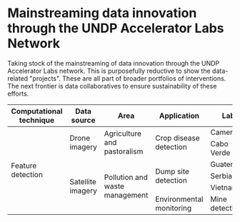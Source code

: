# Mainstreaming data innovation through the UNDP Accelerator Labs Network

Taking stock of the mainstreaming of data innovation through the UNDP Accelerator Labs network.
This is purposefully reductive to show the data-related "projects". These are all part of broader portfolios of interventions.
The next frontier is data collaboratives to ensure sustainability of these efforts.

<table>
	<thead>
		<tr>
			<th>Computational technique</th>
			<th>Data source</th>
			<th>Area</th>
			<th>Application</th>
			<th>Lab</th>
		</tr>
	</thead>
	<tbody>
		<tr>
			<td rowspan=9>Feature detection</td>
			<td rowspan=2>Drone imagery</td>
			<td rowspan=2>Agriculture and pastoralism</td>
			<td rowspan=2>Crop disease detection</td>
			<td>Cameroon</td>
		</tr>
		<tr>
			<td>Cabo Verde</td>
		</tr>
		<tr>
			<td rowspan=7>Satellite imagery</td>
			<td rowspan=5>Pollution and waste management</td>
			<td rowspan=3>Dump site detection</td>
			<td>Guatemala</td>
		</tr>
		<tr>
			<td>Serbia</td>
		</tr>
		<tr>
			<td>Vietnam</td>
		</tr>
		<tr>
			<td>Environmental monitoring</td>
			<td>Mine detection</td>
			<td>Bolivia</td>
		</tr>
	</tbody>
</table>